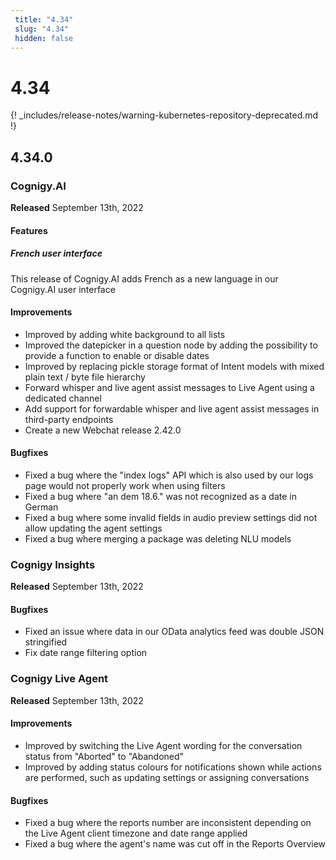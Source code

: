 ```yaml
---
 title: "4.34" 
 slug: "4.34" 
 hidden: false 
---
```

# 4.34

{! _includes/release-notes/warning-kubernetes-repository-deprecated.md !}

## 4.34.0

### Cognigy.AI

**Released** September 13th, 2022

#### Features

##### French user interface

This release of Cognigy.AI adds French as a new language in our Cognigy.AI user interface

#### Improvements

- Improved by adding white background to all lists
- Improved the datepicker in a question node by adding the possibility to provide a function to enable or disable dates
- Improved by replacing pickle storage format of Intent models with mixed plain text / byte file hierarchy
- Forward whisper and live agent assist messages to Live Agent using a dedicated channel
- Add support for forwardable whisper and live agent assist messages in third-party endpoints
- Create a new Webchat release 2.42.0

#### Bugfixes

- Fixed a bug where the "index logs" API which is also used by our logs page would not properly work when using filters
- Fixed a bug where "an dem 18.6." was not recognized as a date in German
- Fixed a bug where some invalid fields in audio preview settings did not allow updating the agent settings
- Fixed a bug where merging a package was deleting NLU models

### Cognigy Insights

**Released** September 13th, 2022

#### Bugfixes

- Fixed an issue where data in our OData analytics feed was double JSON stringified
- Fix date range filtering option

### Cognigy Live Agent

**Released** September 13th, 2022

#### Improvements

- Improved by switching the Live Agent wording for the conversation status from "Aborted" to "Abandoned"
- Improved by adding status colours for notifications shown while actions are performed, such as updating settings or assigning conversations

#### Bugfixes

- Fixed a bug where the reports number are inconsistent depending on the Live Agent client timezone and date range applied
- Fixed a bug where the agent's name was cut off in the Reports Overview
